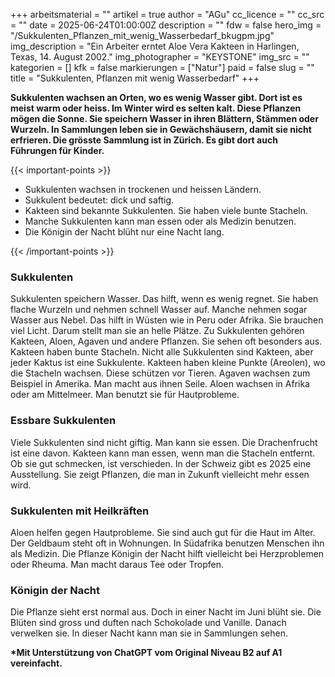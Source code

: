 +++
arbeitsmaterial = ""
artikel = true
author = "AGu"
cc_licence = ""
cc_src = ""
date = 2025-06-24T01:00:00Z
description = ""
fdw = false
hero_img = "/Sukkulenten_Pflanzen_mit_wenig_Wasserbedarf_bkugpm.jpg"
img_description = "Ein Arbeiter erntet Aloe Vera Kakteen in Harlingen, Texas, 14. August 2002."
img_photographer = "KEYSTONE"
img_src = ""
kategorien = []
kfk = false
markierungen = ["Natur"]
paid = false
slug = ""
title = "Sukkulenten, Pflanzen mit wenig Wasserbedarf"
+++

**Sukkulenten wachsen an Orten, wo es wenig Wasser gibt. Dort ist es meist warm oder heiss. Im Winter wird es selten kalt. Diese Pflanzen mögen die Sonne. Sie speichern Wasser in ihren Blättern, Stämmen oder Wurzeln. In Sammlungen leben sie in Gewächshäusern, damit sie nicht erfrieren. Die grösste Sammlung ist in Zürich. Es gibt dort auch Führungen für Kinder.**

{{< important-points >}}

<ul>

<li>Sukkulenten wachsen in trockenen und heissen Ländern.
</li>

<li>Sukkulent bedeutet: dick und saftig.
</li>

<li>Kakteen sind bekannte Sukkulenten. Sie haben viele bunte Stacheln.
</li>

<li>Manche Sukkulenten kann man essen oder als Medizin benutzen. 
</li>

<li>Die Königin der Nacht blüht nur eine Nacht lang.
</li>

</ul>

{{< /important-points >}}

### Sukkulenten

Sukkulenten speichern Wasser. Das hilft, wenn es wenig regnet. Sie haben flache Wurzeln und nehmen schnell Wasser auf. Manche nehmen sogar Wasser aus Nebel. Das hilft in Wüsten wie in Peru oder Afrika. Sie brauchen viel Licht. Darum stellt man sie an helle Plätze.
Zu Sukkulenten gehören Kakteen, Aloen, Agaven und andere Pflanzen. Sie sehen oft besonders aus. Kakteen haben bunte Stacheln. Nicht alle Sukkulenten sind Kakteen, aber jeder Kaktus ist eine Sukkulente. Kakteen haben kleine Punkte (Areolen), wo die Stacheln wachsen. Diese schützen vor Tieren. Agaven wachsen zum Beispiel in Amerika. Man macht aus ihnen Seile. Aloen wachsen in Afrika oder am Mittelmeer. Man benutzt sie für Hautprobleme.

### Essbare Sukkulenten

Viele Sukkulenten sind nicht giftig. Man kann sie essen. Die Drachenfrucht ist eine davon. Kakteen kann man essen, wenn man die Stacheln entfernt. Ob sie gut schmecken, ist verschieden. In der Schweiz gibt es 2025 eine Ausstellung. Sie zeigt Pflanzen, die man in Zukunft vielleicht mehr essen wird.

### Sukkulenten mit Heilkräften

Aloen helfen gegen Hautprobleme. Sie sind auch gut für die Haut im Alter. Der Geldbaum steht oft in Wohnungen. In Südafrika benutzen Menschen ihn als Medizin. Die Pflanze Königin der Nacht hilft vielleicht bei Herzproblemen oder Rheuma. Man macht daraus Tee oder Tropfen.

### Königin der Nacht

Die Pflanze sieht erst normal aus. Doch in einer Nacht im Juni blüht sie. Die Blüten sind gross und duften nach Schokolade und Vanille. Danach verwelken sie. In dieser Nacht kann man sie in Sammlungen sehen.

**\*Mit Unterstützung von ChatGPT vom Original Niveau B2 auf A1 vereinfacht.**

